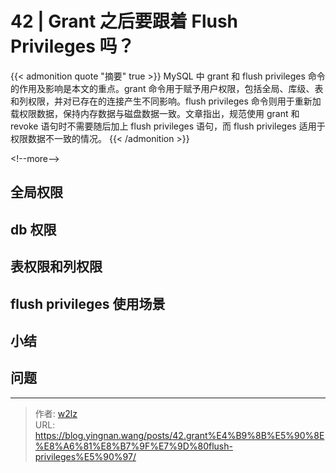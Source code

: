 # 42 | Grant 之后要跟着 Flush Privileges 吗？


{{&lt; admonition quote &#34;摘要&#34; true &gt;}}
MySQL 中 grant 和 flush privileges 命令的作用及影响是本文的重点。grant 命令用于赋予用户权限，包括全局、库级、表和列权限，并对已存在的连接产生不同影响。flush privileges 命令则用于重新加载权限数据，保持内存数据与磁盘数据一致。文章指出，规范使用 grant 和 revoke 语句时不需要随后加上 flush privileges 语句，而 flush privileges 适用于权限数据不一致的情况。
{{&lt; /admonition &gt;}}

&lt;!--more--&gt;

## 全局权限

## db 权限

## 表权限和列权限

## flush privileges 使用场景

## 小结

## 问题


---

> 作者: [w2lz](https://github.com/w2lz)  
> URL: https://blog.yingnan.wang/posts/42.grant%E4%B9%8B%E5%90%8E%E8%A6%81%E8%B7%9F%E7%9D%80flush-privileges%E5%90%97/  

